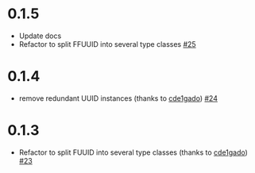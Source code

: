 

# 0.1.5

- Update docs
- Refactor to split FFUUID into several type classes [#25](https://github.com/pure4s/uuid4s/pull/)

# 0.1.4 

- remove redundant UUID instances (thanks to [cde1gado](https://github.com/cde1gado)) [#24](https://github.com/pure4s/uuid4s/pull/24)

# 0.1.3

- Refactor to split FUUID into several type classes (thanks to [cde1gado](https://github.com/cde1gado)) [#23](https://github.com/pure4s/uuid4s/pull/23)